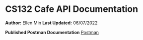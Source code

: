 # CS132 Cafe API Documentation
**Author:** Ellen Min
**Last Updated:** 06/07/2022

**Published Postman Documentation** [Postman](https://documenter.getpostman.com/view/21285303/Uz5JHFiX)